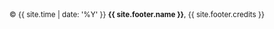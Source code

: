 <footer class="footer">
    <div class="content has-text-centered">
        <small class="">© {{ site.time | date: '%Y' }} <b class="">{{ site.footer.name }}</b>, {{ site.footer.credits }}</small> <br> 
    </div>
</footer>  
